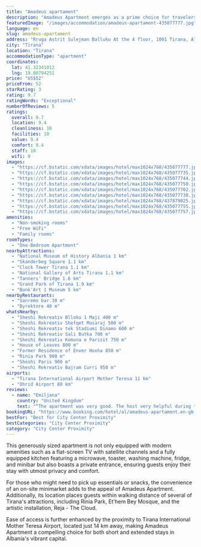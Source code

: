 ```yaml
---
title: "Amadeus apartament"
description: "Amadeus Apartment emerges as a prime choice for travelers seeking comfort and convenience in the heart of Tirana."
featuredImage: "/images/accommodation/amadeus-apartament-435077777.jpg"
language: en
slug: amadeus-apartament
address: "Rruga Astrit Sulejman Balluku At the 4 floor, 1001 Tirana, Albania"
city: "Tirana"
location: "Tirana"
accommodationType: "apartment"
coordinates:
  lat: 41.32341012
  lng: 19.80794251
price: "US$52"
priceFrom: 52
starRating: 3
rating: 9.7
ratingWords: "Exceptional"
numberOfReviews: 5
ratings:
  overall: 9.7
  location: 9.4
  cleanliness: 10
  facilities: 10
  value: 9.4
  comfort: 9.4
  staff: 10
  wifi: 0
images:
  - "https://cf.bstatic.com/xdata/images/hotel/max1024x768/435077777.jpg?k=fdf385d0d90aef14ab3fef3556cceab8aca884802c6a2ca904a1b3b9b09ef53f&o=&hp=1"
  - "https://cf.bstatic.com/xdata/images/hotel/max1024x768/435077735.jpg?k=abcd7c88a3695e61d85c6d69a68c0baa233eef134cacf97f72372783aab9a15a&o=&hp=1"
  - "https://cf.bstatic.com/xdata/images/hotel/max1024x768/435077744.jpg?k=d40283da936e88ee6f681f83b0008a0af01c274371ff6c6fc7e562dbe16aeac3&o=&hp=1"
  - "https://cf.bstatic.com/xdata/images/hotel/max1024x768/435077750.jpg?k=3f035b79113334650e135525198622c6c4f0ec793d61d3367f13d4cc3469cdfd&o=&hp=1"
  - "https://cf.bstatic.com/xdata/images/hotel/max1024x768/435077702.jpg?k=9b8ba082f326543322368c5ab1a023187f8f6a8ef59e00ad046326a2618d22bd&o=&hp=1"
  - "https://cf.bstatic.com/xdata/images/hotel/max1024x768/435077730.jpg?k=5bb79751ae73998a832f894cda8a3b0c04109b0f123135bfd7d3bca39935afc3&o=&hp=1"
  - "https://cf.bstatic.com/xdata/images/hotel/max1024x768/437879025.jpg?k=ab67f92daaeb9bd31585e0b1d56d2a3eefa5f1cc18b2df0118e0dd3518d40aee&o=&hp=1"
  - "https://cf.bstatic.com/xdata/images/hotel/max1024x768/435077755.jpg?k=1bd812bed8e18e58eee38e9d315750e3199eda7d145b5e4c8f710c74bab2e02d&o=&hp=1"
  - "https://cf.bstatic.com/xdata/images/hotel/max1024x768/435077757.jpg?k=8d68ee9b2697f378c22eabaf465bbb6cf2b53b753b6d8ce556675a09f1c186e5&o=&hp=1"
amenities:
  - "Non-smoking rooms"
  - "Free WiFi"
  - "Family rooms"
roomTypes:
  - "One-Bedroom Apartment"
nearbyAttractions:
  - "National Museum of History Albania 1 km"
  - "Skanderbeg Square 1.1 km"
  - "Clock Tower Tirana 1.1 km"
  - "National Gallery of Arts Tirana 1.1 km"
  - "Tanners' Bridge 1.6 km"
  - "Grand Park of Tirana 1.9 km"
  - "Bunk'Art 1 Museum 5 km"
nearbyRestaurants:
  - "Sanremo bar 30 m"
  - "Byrektore 40 m"
whatsNearby:
  - "Sheshi Rekreativ Blloku 1 Maji 400 m"
  - "Sheshi Rekreativ Shefqet Musaraj 500 m"
  - "Sheshi Rekreativ tek Stadiumi Dinamo 600 m"
  - "Sheshi Rekreativ Sali Butka 700 m"
  - "Sheshi Rekreativ Komuna e Parisit 750 m"
  - "House of Leaves 800 m"
  - "Former Residence of Enver Hoxha 850 m"
  - "Rinia Park 900 m"
  - "Sheshi Paris 900 m"
  - "Sheshi Rekreativ Bajram Curri 950 m"
airports:
  - "Tirana International Airport Mother Teresa 11 km"
  - "Ohrid Airport 80 km"
reviews:
  - name: "Emiljana"
    country: "United Kingdom"
    text: "“The apartment was very good. The host very helpful during the whole stay.”"
bookingURL: "https://www.booking.com/hotel/al/amadeus-apartament.en-gb.html?aid=8035640"
bestFor: "Best for City Center Proximity"
bestCategories: "City Center Proximity"
category: "City Center Proximity"
---
```


This generously sized apartment is not only equipped with modern amenities such as a flat-screen TV with satellite channels and a fully equipped kitchen featuring a microwave, toaster, washing machine, fridge, and minibar but also boasts a private entrance, ensuring guests enjoy their stay with utmost privacy and comfort.

For those who might need to pick up essentials or snacks, the convenience of an on-site minimarket adds to the appeal of Amadeus Apartment. Additionally, its location places guests within walking distance of several of Tirana's attractions, including Rinia Park, Et'hem Bey Mosque, and the artistic installation, Reja - The Cloud. 

Ease of access is further enhanced by the proximity to Tirana International Mother Teresa Airport, located just 14 km away, making Amadeus Apartment a compelling choice for both short and extended stays in Albania's vibrant capital.